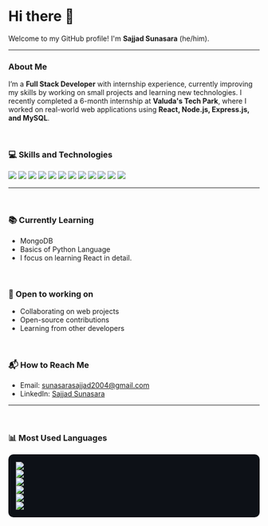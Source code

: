 # Hi there 👋  
Welcome to my GitHub profile! I'm **Sajjad Sunasara** (he/him).

---


### About Me
I’m a **Full Stack Developer** with internship experience, currently improving my skills by working on small projects and learning new technologies. I recently completed a 6-month internship at **Valuda's Tech Park**, where I worked on real-world web applications using **React, Node.js, Express.js, and MySQL**.

<br/>

### 💻 Skills and Technologies
<div align="left">
  <img src="https://img.shields.io/badge/JAVASCRIPT-F7DF1E?style=for-the-badge&logo=javascript&logoColor=black"/>
  <img src="https://img.shields.io/badge/NODE.JS-339933?style=for-the-badge&logo=nodedotjs&logoColor=white"/>
  <img src="https://img.shields.io/badge/EXPRESS.JS-FFFFFF?style=for-the-badge&logo=express&logoColor=000000"/>
  <img src="https://img.shields.io/badge/REACTJS-20232A?style=for-the-badge&logo=react&logoColor=61DAFB"/>
  <img src="https://img.shields.io/badge/HTML5-E34F26?style=for-the-badge&logo=html5&logoColor=white"/>
  <img src="https://img.shields.io/badge/CSS3-1572B6?style=for-the-badge&logo=css3&logoColor=white"/>
  <img src="https://img.shields.io/badge/TAILWIND%20CSS-38B2AC?style=for-the-badge&logo=tailwind-css&logoColor=white"/>
  <img src="https://img.shields.io/badge/BOOTSTRAP-563D7C?style=for-the-badge&logo=bootstrap&logoColor=white"/>
  <img src="https://img.shields.io/badge/MYSQL-00758F?style=for-the-badge&logo=mysql&logoColor=white"/>
  <img src="https://img.shields.io/badge/POSTMAN-FF6C37?style=for-the-badge&logo=postman&logoColor=white"/>
  <img src="https://img.shields.io/badge/GIT-F05032?style=for-the-badge&logo=git&logoColor=white"/>
  <img src="https://img.shields.io/badge/GITHUB-181717?style=for-the-badge&logo=github&logoColor=white"/>
</div>

---
&nbsp;&nbsp;&nbsp;
### 📚 Currently Learning
- MongoDB  
- Basics of Python Language  
- I focus on learning React in detail.

&nbsp;&nbsp;

### 🤝 Open to working on
- Collaborating on web projects  
- Open-source contributions  
- Learning from other developers

&nbsp;&nbsp;

### 📬 How to Reach Me
- Email: sunasarasajjad2004@gmail.com  
- LinkedIn: [Sajjad Sunasara](https://linkedin.com/in/sajjad-sunasara-a6b997307)

---
&nbsp;&nbsp;&nbsp;

### 📊 Most Used Languages
<div align="left" style="background-color: #0d1117; padding: 15px; border-radius: 10px;">
  <div><img src="https://img.shields.io/badge/Express.js-70.90%25-black?style=for-the-badge&logo=express&logoColor=white" /></div>
  <div><img src="https://img.shields.io/badge/React.js-65.07%25-61DAFB?style=for-the-badge&logo=react&logoColor=white" /></div>
  <div><img src="https://img.shields.io/badge/MySQL-65.00%25-00758F?style=for-the-badge&logo=mysql&logoColor=white" /></div>
  <div><img src="https://img.shields.io/badge/CSS3-58.00%25-1572B6?style=for-the-badge&logo=css3&logoColor=white" /></div>
  <div><img src="https://img.shields.io/badge/Node.js-41.03%25-339933?style=for-the-badge&logo=node.js&logoColor=white" /></div>
  <div><img src="https://img.shields.io/badge/JavaScript-28.00%25-F7DF1E?style=for-the-badge&logo=javascript&logoColor=black" /></div>
</div>
